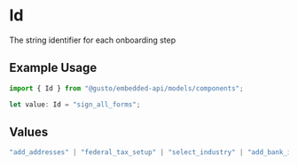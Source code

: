 # Id

The string identifier for each onboarding step

## Example Usage

```typescript
import { Id } from "@gusto/embedded-api/models/components";

let value: Id = "sign_all_forms";
```

## Values

```typescript
"add_addresses" | "federal_tax_setup" | "select_industry" | "add_bank_info" | "add_employees" | "state_setup" | "payroll_schedule" | "sign_all_forms" | "verify_bank_info" | "external_payroll"
```